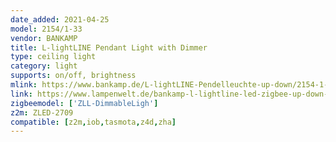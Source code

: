 ```yaml
---
date_added: 2021-04-25
model: 2154/1-33
vendor: BANKAMP
title: L-​lightLINE Pendant Light with Dimmer
type: ceiling light
category: light
supports: on/off, brightness
mlink: https://www.bankamp.de/L-lightLINE-Pendelleuchte-up-down/2154-1-33
link: https://www.lampenwelt.de/bankamp-l-lightline-led-zigbee-up-down-anthrazit.html
zigbeemodel: ['ZLL-DimmableLigh']
z2m: ZLED-2709
compatible: [z2m,iob,tasmota,z4d,zha]
---
```




